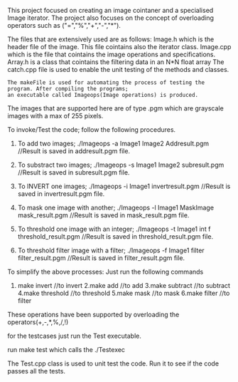 This project focused on creating an image cointaner and a specialised Image iterator.
The project also focuses on the concept of overloading operators such as ("=","%","+","-","*").

The files that are extensively used are as follows:
    Image.h which is the header file of the image. This file cointains also the iterator class.
    Image.cpp which is the file that cointains the image operations and specifications.
    Array.h is a class that cointains the filtering data in an N*N float array
    The catch.cpp file is used to enable the unit testing of the methods and classes.

    The makeFile is used for automating the process of testing the program. After compiling the programs;
    an executable called Imageops(Image operations) is produced.


 The images that are supported here are of type .pgm which are grayscale images with a max of 255 pixels.

To invoke/Test the code; follow the following procedures.

 1. To add two images;
     ./Imageops -a Image1 Image2 Addresult.pgm  //Result is saved in addresult.pgm file.

 2. To substract two images;
    ./Imageops -s Image1 Image2 subresult.pgm  //Result is saved in subresult.pgm file.


 3. To INVERT one images;
     ./Imageops -i Image1  invertresult.pgm  //Result is saved in invertresult.pgm file.


 4. To mask one image with another;
      ./Imageops -l Image1 MaskImage  mask_result.pgm  //Result is saved in mask_result.pgm file.

 5. To threshold one image with an integer;
      ./Imageops -t Image1 int f threshold_result.pgm  //Result is saved in threshold_result.pgm file.

 6. To threshold filter image with a filter;
    ./Imageops -f Image1 filter filter_result.pgm  //Result is saved in filter_result.pgm file.



To simplify the above  processes: Just run the following commands

1. make invert      //to invert
2.make add         //to add
3.make subtract     //to subtract
4.make threshold   //to threshold
5.make mask     //to mask
6.make filter    //to filter

These operations have been supported by overloading the operators(+,-,*,%,/,!)


for the testcases just run  the Test executable.

run make test which calls the ./Testexec

The Test.cpp class is used to unit test the code. Run it to see if the code passes all the tests.
